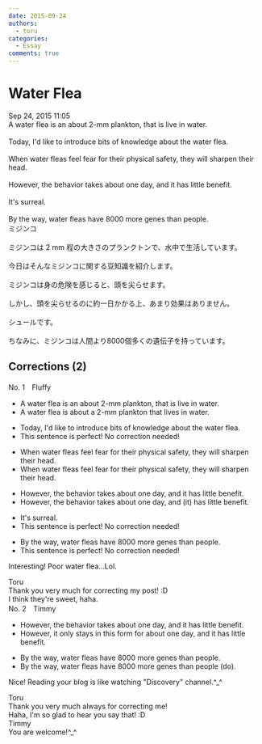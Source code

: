 ```yaml
---
date: 2015-09-24
authors:
  - toru
categories:
  - Essay
comments: true
---
```


# Water Flea
<div class="date">Sep 24, 2015 11:05</div>
<div id="post"><div id="body_show_ori">
A water flea is an about 2-mm plankton, that is live in water.<br/><br/>Today, I'd like to introduce bits of knowledge about the water flea.<br/><br/>When water fleas feel fear for their physical safety, they will sharpen their head.<br/><br/>However, the behavior takes about one day, and it has little benefit.<br/><br/>It's surreal.<br/><br/>By the way, water fleas have 8000 more genes than people.
</div></div>

<!-- more -->

<div id="post_ja"><div id="body_show_mo">
ミジンコ<br/><br/>ミジンコは 2 mm 程の大きさのプランクトンで、水中で生活しています。<br/><br/>今日はそんなミジンコに関する豆知識を紹介します。<br/><br/>ミジンコは身の危険を感じると、頭を尖らせます。<br/><br/>しかし、頭を尖らせるのに約一日かかる上、あまり効果はありません。<br/><br/>シュールです。<br/><br/>ちなみに、ミジンコは人間より8000個多くの遺伝子を持っています。
</div></div>

## Corrections (2)
<div id="block"><div class="first_name"> No. 1　<span class="just_name">Fluffy</span></div><div id="block2">
<ul class="correction_field">
<li class="incorrect">A water flea is an about 2-mm plankton, that is live in water.</li>
<li class="corrected correct">
A water flea is about <span class="f_blue">a</span> 2-mm plankton that live<span class="f_blue">s</span> in water.
</li>
</ul>
<ul class="correction_field">
<li class="incorrect">Today, I'd like to introduce bits of knowledge about the water flea.</li>
<li class="corrected perfect">This sentence is perfect! No correction needed!</li>
</ul>
<ul class="correction_field">
<li class="incorrect">When water fleas feel fear for their physical safety, they will sharpen their head.</li>
<li class="corrected correct">
When water fleas <span class="sline">feel</span> fear for their physical safety, they <span class="sline">will</span> sharpen their head.
</li>
</ul>
<ul class="correction_field">
<li class="incorrect">However, the behavior takes about one day, and it has little benefit.</li>
<li class="corrected correct">
However, the behavior takes about one day, and <span class="f_blue">(</span>it<span class="f_blue">)</span> has little benefit.
</li>
</ul>
<ul class="correction_field">
<li class="incorrect">It's surreal.</li>
<li class="corrected perfect">This sentence is perfect! No correction needed!</li>
</ul>
<ul class="correction_field">
<li class="incorrect">By the way, water fleas have 8000 more genes than people.</li>
<li class="corrected perfect">This sentence is perfect! No correction needed!</li>
</ul>
<p class="comment_small">
 Interesting! Poor water flea...Lol.
</p>

</div><div class="name"><span class="just_name">Toru</span><br>
Thank you very much for correcting my post! :D<br/>I think they're sweet, haha.
</div>
</div>
<div id="block"><div class="first_name"> No. 2　<span class="just_name">Timmy</span></div><div id="block2">
<ul class="correction_field">
<li class="incorrect">However, the behavior takes about one day, and it has little benefit.</li>
<li class="corrected correct">
However, <span class="f_blue">it only stays in this form</span> <span class="f_blue">for</span> about one day, and it has little benefit.
</li>
</ul>
<ul class="correction_field">
<li class="incorrect">By the way, water fleas have 8000 more genes than people.</li>
<li class="corrected correct">
By the way, water fleas have 8000 more genes than people (<span class="f_blue">do</span>).
</li>
</ul>
<p class="comment_small">
 Nice! Reading your blog is like watching "Discovery" channel.^_^
</p>

</div><div class="name"><span class="just_name">Toru</span><br>
Thank you very much always for correcting me!<br/>Haha, I'm so glad to hear you say that! :D
</div>
<div class="name"><span class="just_name">Timmy</span><br>
You are welcome!^_^
</div>
</div>
